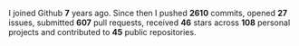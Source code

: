 
I joined Github **7** years ago. Since then I pushed **2610** commits, opened **27** issues, submitted **607** pull requests, received **46** stars across **108** personal projects and contributed to **45** public repositories.
